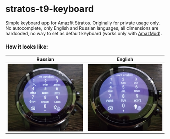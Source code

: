 # stratos-t9-keyboard
Simple keyboard app for Amazfit Stratos. Originally for private usage only.
No autocomplete, only English and Russian languages, all dimensions are hardcoded, no way to set as default keyboard (works only with [AmazMod](https://github.com/AmazMod/AmazMod)).

### How it looks like:

Russian             |  English
:-------------------------:|:-------------------------:
![keyboard_rus](images/IMG_20190124_170125.jpg?raw=true) | ![keyboard_eng](images/IMG_20190124_170317.jpg?raw=true)
